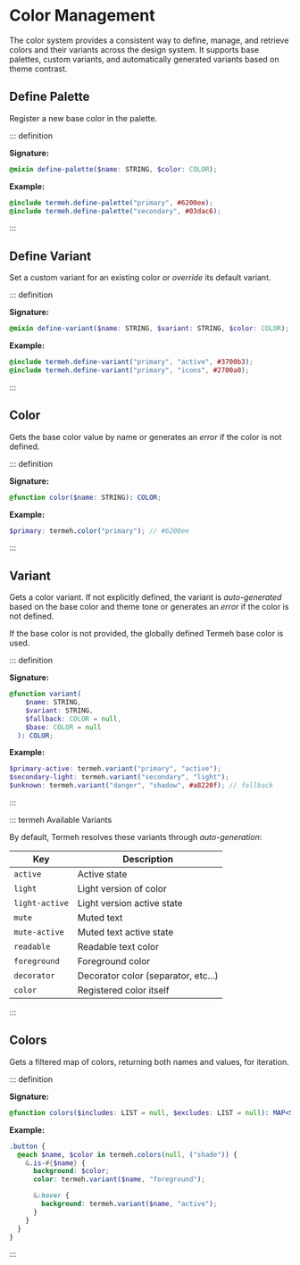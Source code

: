 # Color Management

The color system provides a consistent way to define, manage, and retrieve colors and their variants across the design system. It supports base palettes, custom variants, and automatically generated variants based on theme contrast.

## Define Palette

Register a new base color in the palette.

::: definition

**Signature:**

```scss
@mixin define-palette($name: STRING, $color: COLOR);
```

**Example:**

```scss
@include termeh.define-palette("primary", #6200ee);
@include termeh.define-palette("secondary", #03dac6);
```

:::

## Define Variant

Set a custom variant for an existing color or _override_ its default variant.

::: definition

**Signature:**

```scss
@mixin define-variant($name: STRING, $variant: STRING, $color: COLOR);
```

**Example:**

```scss
@include termeh.define-variant("primary", "active", #3700b3);
@include termeh.define-variant("primary", "icons", #2700a0);
```

:::

## Color

Gets the base color value by name or generates an _error_ if the color is not defined.

::: definition

**Signature:**

```scss
@function color($name: STRING): COLOR;
```

**Example:**

```scss
$primary: termeh.color("primary"); // #6200ee
```

:::

## Variant

Gets a color variant. If not explicitly defined, the variant is _auto-generated_ based on the base color and theme tone or generates an _error_ if the color is not defined.

If the base color is not provided, the globally defined Termeh base color is used.

::: definition

**Signature:**

```scss
@function variant(
    $name: STRING,
    $variant: STRING,
    $fallback: COLOR = null,
    $base: COLOR = null
  ): COLOR;
```

**Example:**

```scss
$primary-active: termeh.variant("primary", "active");
$secondary-light: termeh.variant("secondary", "light");
$unknown: termeh.variant("danger", "shadow", #a8220f); // fallback
```

:::

::: termeh Available Variants

By default, Termeh resolves these variants through _auto-generation_:

| Key            | Description                         |
| -------------- | ----------------------------------- |
| `active`       | Active state                        |
| `light`        | Light version of color              |
| `light-active` | Light version active state          |
| `mute`         | Muted text                          |
| `mute-active`  | Muted text active state             |
| `readable`     | Readable text color                 |
| `foreground`   | Foreground color                    |
| `decorator`    | Decorator color (separator, etc...) |
| `color`        | Registered color itself             |

:::

## Colors

Gets a filtered map of colors, returning both names and values, for iteration.

::: definition

**Signature:**

```scss
@function colors($includes: LIST = null, $excludes: LIST = null): MAP<STRING, COLOR>;
```

**Example:**

```scss
.button {
  @each $name, $color in termeh.colors(null, ("shade")) {
    &.is-#{$name} {
      background: $color;
      color: termeh.variant($name, "foreground");

      &:hover {
        background: termeh.variant($name, "active");
      }
    }
  }
}
```

:::
